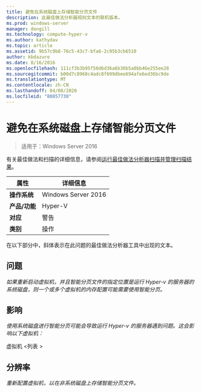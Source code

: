 ```yaml
---
title: 避免在系统磁盘上存储智能分页文件
description: 此最佳做法分析器规则文本的联机版本。
ms.prod: windows-server
manager: dongill
ms.technology: compute-hyper-v
ms.author: kathydav
ms.topic: article
ms.assetid: 9b57c9b8-76c5-43c7-bfa6-2c95b3cb6510
author: kbdazure
ms.date: 8/16/2016
ms.openlocfilehash: 111cf3b3b95f50d6d36a6b30b5a0bb46e255ee28
ms.sourcegitcommit: b00d7c8968c4adc8f699dbee694afe6ed36bc9de
ms.translationtype: MT
ms.contentlocale: zh-CN
ms.lasthandoff: 04/08/2020
ms.locfileid: "80857730"
---
```

# <a name="avoid-storing-smart-paging-files-on-a-system-disk"></a>避免在系统磁盘上存储智能分页文件

>适用于：Windows Server 2016

有关最佳做法和扫描的详细信息，请参阅[运行最佳做法分析器扫描并管理扫描结果](https://go.microsoft.com/fwlink/p/?LinkID=223177)。  
  
|属性|详细信息|  
|-|-|  
|**操作系统**|Windows Server 2016|  
|**产品/功能**|Hyper-V|  
|**对应**|警告|  
|**类别**|操作|  
  
在以下部分中，斜体表示在此问题的最佳做法分析器工具中出现的文本。  
  
## <a name="issue"></a>问题  
*如果重新启动虚拟机，并且智能分页文件的指定位置是运行 Hyper-v 的服务器的系统磁盘，则一个或多个虚拟机的内存配置可能需要使用智能分页。*  
  
## <a name="impact"></a>影响  
*使用系统磁盘进行智能分页可能会导致运行 Hyper-v 的服务器遇到问题。这会影响以下虚拟机：*  
  
虚拟机 \<列表 >  
  
## <a name="resolution"></a>分辨率  
*重新配置虚拟机，以在非系统磁盘上存储智能分页文件。*  
  


